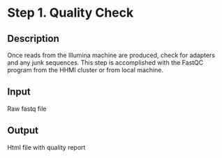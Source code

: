 # Step 1. Quality Check
## Description
Once reads from the Illumina machine are produced, check for adapters and any junk sequences. This step is accomplished with the FastQC program from the HHMI cluster or from local machine.
## Input
Raw fastq file
## Output
Html file with quality report 

